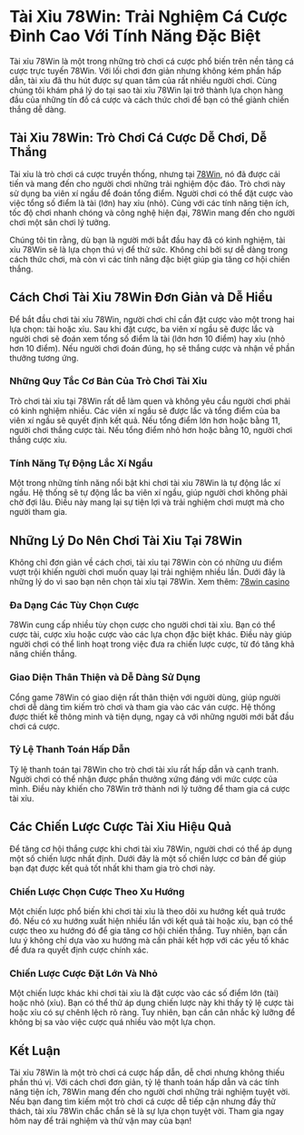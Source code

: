 <h1>Tài Xỉu 78Win: Trải Nghiệm Cá Cược Đỉnh Cao Với Tính Năng Đặc Biệt</h1>

<p>Tài xỉu 78Win là một trong những trò chơi cá cược phổ biến trên nền tảng cá cược trực tuyến 78Win. Với lối chơi đơn giản nhưng không kém phần hấp dẫn, tài xỉu đã thu hút được sự quan tâm của rất nhiều người chơi. Cùng chúng tôi khám phá lý do tại sao tài xỉu 78Win lại trở thành lựa chọn hàng đầu của những tín đồ cá cược và cách thức chơi để bạn có thể giành chiến thắng dễ dàng.</p>

<h2>Tài Xỉu 78Win: Trò Chơi Cá Cược Dễ Chơi, Dễ Thắng</h2>

<p>Tài xỉu là trò chơi cá cược truyền thống, nhưng tại <a href="https://78winnk.net/">78Win</a>, nó đã được cải tiến và mang đến cho người chơi những trải nghiệm độc đáo. Trò chơi này sử dụng ba viên xí ngầu để đoán tổng điểm. Người chơi có thể đặt cược vào việc tổng số điểm là tài (lớn) hay xỉu (nhỏ). Cùng với các tính năng tiện ích, tốc độ chơi nhanh chóng và công nghệ hiện đại, 78Win mang đến cho người chơi một sân chơi lý tưởng.</p>

<p>Chúng tôi tin rằng, dù bạn là người mới bắt đầu hay đã có kinh nghiệm, tài xỉu 78Win sẽ là lựa chọn thú vị để thử sức. Không chỉ bởi sự dễ dàng trong cách thức chơi, mà còn vì các tính năng đặc biệt giúp gia tăng cơ hội chiến thắng.</p>

<h2>Cách Chơi Tài Xỉu 78Win Đơn Giản và Dễ Hiểu</h2>

<p>Để bắt đầu chơi tài xỉu 78Win, người chơi chỉ cần đặt cược vào một trong hai lựa chọn: tài hoặc xỉu. Sau khi đặt cược, ba viên xí ngầu sẽ được lắc và người chơi sẽ đoán xem tổng số điểm là tài (lớn hơn 10 điểm) hay xỉu (nhỏ hơn 10 điểm). Nếu người chơi đoán đúng, họ sẽ thắng cược và nhận về phần thưởng tương ứng.</p>

<h3>Những Quy Tắc Cơ Bản Của Trò Chơi Tài Xỉu</h3>

<p>Trò chơi tài xỉu tại 78Win rất dễ làm quen và không yêu cầu người chơi phải có kinh nghiệm nhiều. Các viên xí ngầu sẽ được lắc và tổng điểm của ba viên xí ngầu sẽ quyết định kết quả. Nếu tổng điểm lớn hơn hoặc bằng 11, người chơi thắng cược tài. Nếu tổng điểm nhỏ hơn hoặc bằng 10, người chơi thắng cược xỉu.</p>

<h3>Tính Năng Tự Động Lắc Xí Ngầu</h3>

<p>Một trong những tính năng nổi bật khi chơi tài xỉu 78Win là tự động lắc xí ngầu. Hệ thống sẽ tự động lắc ba viên xí ngầu, giúp người chơi không phải chờ đợi lâu. Điều này mang lại sự tiện lợi và trải nghiệm chơi mượt mà cho người tham gia.</p>

<h2>Những Lý Do Nên Chơi Tài Xỉu Tại 78Win</h2>

<p>Không chỉ đơn giản về cách chơi, tài xỉu tại 78Win còn có những ưu điểm vượt trội khiến người chơi muốn quay lại trải nghiệm nhiều lần. Dưới đây là những lý do vì sao bạn nên chọn tài xỉu tại 78Win.&nbsp;Xem thêm:&nbsp;<a href="https://78winnk.net/casino-78win">78win casino</a></p>

<h3>Đa Dạng Các Tùy Chọn Cược</h3>

<p>78Win cung cấp nhiều tùy chọn cược cho người chơi tài xỉu. Bạn có thể cược tài, cược xỉu hoặc cược vào các lựa chọn đặc biệt khác. Điều này giúp người chơi có thể linh hoạt trong việc đưa ra chiến lược cược, từ đó tăng khả năng chiến thắng.</p>

<h3>Giao Diện Thân Thiện và Dễ Dàng Sử Dụng</h3>

<p>Cổng game 78Win có giao diện rất thân thiện với người dùng, giúp người chơi dễ dàng tìm kiếm trò chơi và tham gia vào các ván cược. Hệ thống được thiết kế thông minh và tiện dụng, ngay cả với những người mới bắt đầu chơi cá cược.</p>

<h3>Tỷ Lệ Thanh Toán Hấp Dẫn</h3>

<p>Tỷ lệ thanh toán tại 78Win cho trò chơi tài xỉu rất hấp dẫn và cạnh tranh. Người chơi có thể nhận được phần thưởng xứng đáng với mức cược của mình. Điều này khiến cho 78Win trở thành nơi lý tưởng để tham gia cá cược tài xỉu.</p>

<h2>Các Chiến Lược Cược Tài Xỉu Hiệu Quả</h2>

<p>Để tăng cơ hội thắng cược khi chơi tài xỉu 78Win, người chơi có thể áp dụng một số chiến lược nhất định. Dưới đây là một số chiến lược cơ bản để giúp bạn đạt được kết quả tốt nhất khi tham gia trò chơi này.</p>

<h3>Chiến Lược Chọn Cược Theo Xu Hướng</h3>

<p>Một chiến lược phổ biến khi chơi tài xỉu là theo dõi xu hướng kết quả trước đó. Nếu có xu hướng xuất hiện nhiều lần với kết quả tài hoặc xỉu, bạn có thể cược theo xu hướng đó để gia tăng cơ hội chiến thắng. Tuy nhiên, bạn cần lưu ý không chỉ dựa vào xu hướng mà cần phải kết hợp với các yếu tố khác để đưa ra quyết định cược chính xác.</p>

<h3>Chiến Lược Cược Đặt Lớn Và Nhỏ</h3>

<p>Một chiến lược khác khi chơi tài xỉu là đặt cược vào các số điểm lớn (tài) hoặc nhỏ (xỉu). Bạn có thể thử áp dụng chiến lược này khi thấy tỷ lệ cược tài hoặc xỉu có sự chênh lệch rõ ràng. Tuy nhiên, bạn cần cân nhắc kỹ lưỡng để không bị sa vào việc cược quá nhiều vào một lựa chọn.</p>

<h2>Kết Luận</h2>

<p>Tài xỉu 78Win là một trò chơi cá cược hấp dẫn, dễ chơi nhưng không thiếu phần thú vị. Với cách chơi đơn giản, tỷ lệ thanh toán hấp dẫn và các tính năng tiện ích, 78Win mang đến cho người chơi những trải nghiệm tuyệt vời. Nếu bạn đang tìm kiếm một trò chơi cá cược dễ tiếp cận nhưng đầy thử thách, tài xỉu 78Win chắc chắn sẽ là sự lựa chọn tuyệt vời. Tham gia ngay hôm nay để trải nghiệm và thử vận may của bạn!</p>
